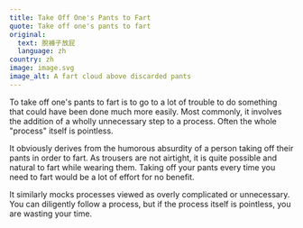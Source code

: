 ```yaml
---
title: Take Off One's Pants to Fart
quote: Take off one's pants to fart
original:
  text: 脫褲子放屁
  language: zh
country: zh
image: image.svg
image_alt: A fart cloud above discarded pants
---
```


To take off one's pants to fart is to go to a lot of trouble to do something that could have been done much more easily. Most commonly, it involves the addition of a wholly unnecessary step to a process. Often the whole "process" itself is pointless.

It obviously derives from the humorous absurdity of a person taking off their pants in order to fart. As trousers are not airtight, it is quite possible and natural to fart while wearing them. Taking off your pants every time you need to fart would be a lot of effort for no benefit.

It similarly mocks processes viewed as overly complicated or unnecessary. You can diligently follow a process, but if the process itself is pointless, you are wasting your time. 
